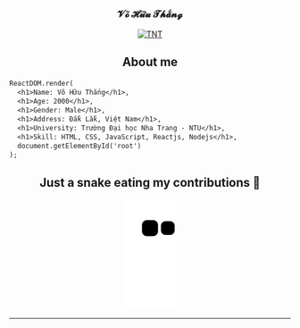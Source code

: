 # <h3 align="center">𝓥𝓸̃ 𝓗𝓾̛̃𝓾 𝓣𝓱𝓪̆́𝓷𝓰</h3>

<p align="center">
	<a href="https://github.com/huuthang28cb">
	<img src="https://bigdata-vn.com/wp-content/uploads/2021/09/1632269144_986_Hinh-anh-vu-tru-cuc-dep.jpg" width = "600" alt="TNT">
	</a>
</p>

<h2 align="center">About me</h2>

```React
ReactDOM.render(
  <h1>Name: Võ Hữu Thắng</h1>,
  <h1>Age: 2000</h1>,
  <h1>Gender: Male</h1>,
  <h1>Address: Đắk Lắk, Việt Nam</h1>,
  <h1>University: Trường Đại học Nha Trang - NTU</h1>,
  <h1>Skill: HTML, CSS, JavaScript, Reactjs, Nodejs</h1>,
  document.getElementById('root')
);
```
## <p align="center">Just a snake eating my contributions 🐍</p>
<p align='center'>
<img src="https://github.com/ngoctienTNT/ngoctienTNT/blob/output/github-contribution-grid-snake.svg">
</p>

<hr>
<br>
